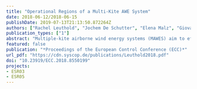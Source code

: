 ```yaml
---
title: "Operational Regions of a Multi-Kite AWE System"
date: 2018-06-12/2018-06-15
publishDate: 2019-07-13T21:13:50.872264Z
authors: ["Rachel Leuthold", "Jochem De Schutter", "Elena Malz", "Giovanni Licitra", "Sebastien Gros", "Moritz Diehl"]
publication_types: ["1"]
abstract: "Multiple-kite airborne wind energy systems (MAWES) aim to efficiently harvest the stronger, less-intermittent winds at high altitude without material-intensive towers. Solving a series of optimal control problems for two-kite MAWES, we show that pumping-cycle MAWES have three distinct operational regions: Region I, where power is consumed to stay aloft; Region II, where the power harvesting factor grows until the design wind speed; and Region III, where the power extraction is curtailed so as to respect the physical limitations of the system. The actuator disk (AD) method is arguably the simplest tool to model aerodynamic induction effects, though its validity is limited. In this paper, we show that AD is not valid for Region I."
featured: false
publication: "*Proceedings of the European Control Conference (ECC)*"
url_pdf: "https://cdn.syscop.de/publications/Leuthold2018.pdf"
doi: "10.23919/ECC.2018.8550199"
projects:
- ESR03
- ESR05
---
```


